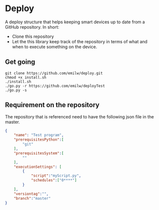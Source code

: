 # Deploy
A deploy structure that helps keeping smart devices up to date from a GitHub repository.
In short:
- Clone this repository
- Let the this library keep track of the repository in terms of what and when to execute something on the device. 

## Get going

```
git clone https://github.com/emilw/deploy.git
chmod +x install.sh 
./install.sh
./go.py -r https://github.com/emilw/deployTest
./go.py -s
```

## Requirement on the repository
The repository that is referenced need to have the following json file in the master.
```json
{
    "name": "Test program",
    "prerequisitesPython":[
        "git"
    ],
    "prerequisitesSystem":[
        ""
    ],
    "executionSettings": [
        {
            "script":"myScript.py",
            "schedules":["0****"]
        }
    ],
    "versiontag":"",
    "branch":"master"
}
```